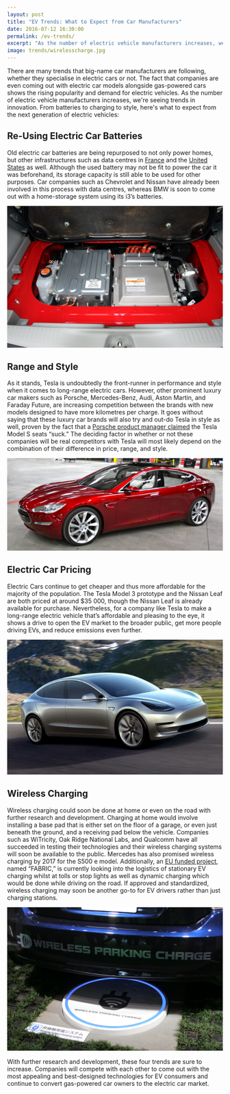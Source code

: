 ```yaml
---
layout: post
title: "EV Trends: What to Expect from Car Manufacturers"
date: 2016-07-12 16:30:00
permalink: /ev-trends/
excerpt: "As the number of electric vehicle manufacturers increases, we're seeing trends in innovation. From batteries to charging to style, here's what to expect from the next generation of electric vehicles."
image: trends/wirelesscharge.jpg
---
```


There are many trends that big-name car manufacturers are following, whether they specialise in electric cars or not. The fact that companies are even coming out with electric car models alongside gas-powered cars shows the rising popularity and demand for electric vehicles. As the number of electric vehicle manufacturers increases, we're seeing trends in innovation. From batteries to charging to style, here's what to expect from the next generation of electric vehicles:

## Re-Using Electric Car Batteries

Old electric car batteries are being repurposed to not only power homes, but other infrastructures such as data centres in [France](http://www.datacenterknowledge.com/archives/2016/07/05/used-electric-car-batteries-to-power-data-center-in-france/?utm_content=buffera744e&utm_medium=social&utm_source=twitter.com&utm_campaign=buffer) and the [United States](https://www.gm.com/mol/m-2015-jun-0616-volt-battery.html) as well. Although the used battery may not be fit to power the car it was beforehand, its storage capacity is still able to be used for other purposes. Car companies such as Chevrolet and Nissan have already been involved in this process with data centres, whereas BMW is soon to come out with a home-storage system using its i3’s batteries.

![Car Battery](../img/trends/mievbatter.jpg)

## Range and Style

As it stands, Tesla is undoubtedly the front-runner in performance and style when it comes to long-range electric cars. However, other prominent luxury car makers such as Porsche, Mercedes-Benz, Audi, Aston Martin, and Faraday Future, are increasing competition between the brands with new models designed to have more kilometres per charge. It goes without saying that these luxury car brands will also try and out-do Tesla in style as well, proven by the fact that a [Porsche product manager claimed](http://www.techtimes.com/articles/166064/20160621/porsche-engineer-says-mission-e-will-be-something-special-while-exec-claims-teslas-ludicrous-mode-is-a-facade.htm) the Tesla Model S seats “suck.” The deciding factor in whether or not these companies will be real competitors with Tesla will most likely depend on the combination of their difference in price, range, and style.

![Tesla](../img/trends/tesla.jpg)

## Electric Car Pricing

Electric Cars continue to get cheaper and thus more affordable for the majority of the population. The Tesla Model 3 prototype and the Nissan Leaf are both priced at around $35 000, though the Nissan Leaf is already available for purchase. Nevertheless, for a company like Tesla to make a long-range electric vehicle that’s affordable and pleasing to the eye, it shows a drive to open the EV market to the broader public, get more people driving EVs, and reduce emissions even further.

![Tesla Model 3](../img/trends/tesla3.jpg)

## Wireless Charging

Wireless charging could soon be done at home or even on the road with further research and development. Charging at home would involve installing a base pad that is either set on the floor of a garage, or even just beneath the ground, and a receiving pad below the vehicle. Companies such as WiTricity, Oak Ridge National Labs, and Qualcomm have all succeeded in testing their technologies and their wireless charging systems will soon be available to the public. Mercedes has also promised wireless charging by 2017 for the S500 e model. Additionally, an [EU funded project](http://horizon-magazine.eu/article/electric-roads-charge-your-car-you-drive_en.html), named “FABRIC,” is currently looking into the logistics of stationary EV charging whilst at tolls or stop lights as well as dynamic charging which would be done while driving on the road. If approved and standardized, wireless charging may soon be another go-to for EV drivers rather than just charging stations.

![Wireless Car Charging](../img/trends/wirelesscharge.jpg)

With further research and development, these four trends are sure to increase. Companies will compete with each other to come out with the most appealing and best-designed technologies for EV consumers and continue to convert gas-powered car owners to the electric car market.